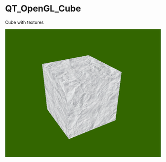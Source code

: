 # QT_OpenGL_Cube
Cube with textures




![img](https://github.com/Liudok/QT_OpenGL_Cube/blob/master/result.png)
